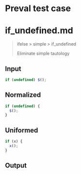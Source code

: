 # Preval test case

# if_undefined.md

> ifelse > simple > if_undefined
>
> Eliminate simple tautology

## Input

`````js filename=intro
if (undefined) $();
`````

## Normalized

`````js filename=intro
if (undefined) {
  $();
}
`````

## Uniformed

`````js filename=intro
if (x) {
  x();
}
`````

## Output

`````js filename=intro

`````

